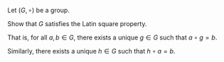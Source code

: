Let $\left( {G, \circ}\right)$ be a group.


Show that $G$ satisfies the Latin square property.

That is, for all $a, b \in G$, there exists a unique $g \in G$ such that $a \circ g = b$.

Similarly, there exists a unique $h \in G$ such that $h \circ a = b$.

